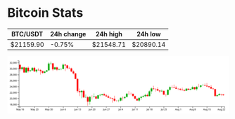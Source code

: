 # Bitcoin Stats

BTC/USDT|24h change|24h high|24h low|
|---|---|---|---|
|$21159.90|-0.75%|$21548.71|$20890.14|

<img src="./chart.svg">
